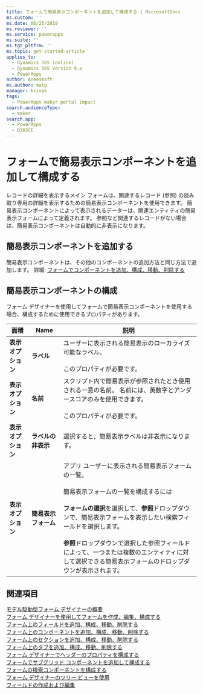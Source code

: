 ```yaml
---
title: フォームで簡易表示コンポーネントを追加して構成する | MicrosoftDocs
ms.custom: ''
ms.date: 08/26/2019
ms.reviewer: ''
ms.service: powerapps
ms.suite: ''
ms.tgt_pltfrm: ''
ms.topic: get-started-article
applies_to:
  - Dynamics 365 (online)
  - Dynamics 365 Version 9.x
  - PowerApps
author: Aneesmsft
ms.author: matp
manager: kvivek
tags:
  - PowerApps maker portal impact
search.audienceType:
  - maker
search.app:
  - PowerApps
  - D365CE
---
```


# <a name="add-and-configure-a-quick-view-component-on-a-form"></a>フォームで簡易表示コンポーネントを追加して構成する  
レコードの詳細を表示するメイン フォームは、関連するレコード (参照) の読み取り専用の詳細を表示するための簡易表示コンポーネントを使用できます。 簡易表示コンポーネントによって表示されるデーターは、関連エンティティの簡易表示フォームによって定義されます。 参照など関連するレコードがない場合は、簡易表示コンポーネントは自動的に非表示になります。

## <a name="add-a-quick-view-component"></a>簡易表示コンポーネントを追加する
簡易表示コンポーネントは、その他のコンポーネントの追加方法と同じ方法で追加します。 詳細: [フォームでコンポーネントを追加、構成、移動、削除する](add-move-configure-or-delete-components-on-form.md)

## <a name="configure-a-quick-view-component"></a>簡易表示コンポーネントの構成
フォーム デザイナーを使用してフォームで簡易表示コンポーネントを使用する場合、構成するために使用できるプロパティがあります。


<!--note from editor: "Drop-down" should be used only as an adjective. In the following table, is it a list? A menu? (It's used three times in line 44.) --> 


|面積   |Name  |説明  |
|---------|---------|---------|
|**表示オプション** | **ラベル** | ユーザーに表示される簡易表示のローカライズ可能なラベル。 <br /><br /> このプロパティが必要です。 |
| **表示オプション** | **名前** |  スクリプト内で簡易表示が参照されたとき使用される一意の名前。 名前には、英数字とアンダースコアのみを使用できます。 <br /> <br />このプロパティが必要です。 |
| **表示オプション**  | **ラベルの非表示** |  選択すると、簡易表示ラベルは非表示になります。 |
| **表示オプション**  | **簡易表示フォーム** |  アプリ ユーザーに表示される簡易表示フォームの一覧。 <br /><br />簡易表示フォームの一覧を構成するには <br /><br /> **フォームの選択**を選択して、**参照**ドロップダウンで、簡易表示フォームを表示したい検索フィールドを選択します。 <br /><br />**参照**ドロップダウンで選択した参照フィールドによって、一つまたは複数のエンティティに対して選択できる簡易表示フォームのドロップダウンが表示されます。 |

## <a name="see-also"></a>関連項目
[モデル駆動型フォーム デザイナーの概要](form-designer-overview.md)  
[フォーム デザイナーを使用してフォームを作成、編集、構成する](create-and-edit-forms.md)  
[フォーム上のフィールドを追加、構成、移動、削除する](add-move-or-delete-fields-on-form.md)  
[フォーム上のコンポーネントを追加、構成、移動、削除する](add-move-configure-or-delete-components-on-form.md)  
[フォーム上のセクションを追加、構成、移動、削除する](add-move-or-delete-sections-on-form.md)  
[フォーム上のタブを追加、構成、移動、削除する](add-move-or-delete-tabs-on-form.md)  
[フォーム デザイナーでヘッダーのプロパティを構成する](form-designer-header-properties.md)  
[フォームでサブグリッド コンポーネントを追加して構成する](form-designer-add-configure-subgrid.md)  
[フォームの検索コンポーネントを構成する](form-designer-add-configure-lookup.md)  
[フォーム デザイナーのツリー ビューを使用](using-tree-view-on-form.md)  
[フィールドの作成および編集](../common-data-service/create-edit-field-portal.md)  

